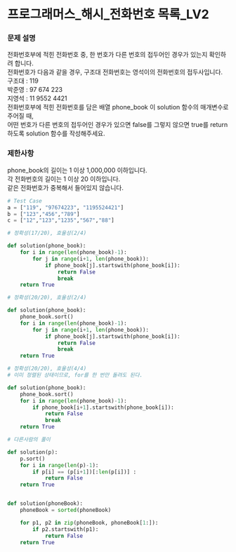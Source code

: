 # 프로그래머스_해시_전화번호 목록_LV2

### 문제 설명

전화번호부에 적힌 전화번호 중, 한 번호가 다른 번호의 접두어인 경우가 있는지 확인하려 합니다.\
전화번호가 다음과 같을 경우, 구조대 전화번호는 영석이의 전화번호의 접두사입니다.\
구조대 : 119\
박준영 : 97 674 223\
지영석 : 11 9552 4421\
전화번호부에 적힌 전화번호를 담은 배열 phone_book 이 solution 함수의 매개변수로 주어질 때,\
어떤 번호가 다른 번호의 접두어인 경우가 있으면 false를 그렇지 않으면 true를 return 하도록 solution 함수를 작성해주세요.

### 제한사항
phone_book의 길이는 1 이상 1,000,000 이하입니다.\
각 전화번호의 길이는 1 이상 20 이하입니다.\
같은 전화번호가 중복해서 들어있지 않습니다.


```python
# Test Case
a = ["119", "97674223", "1195524421"]
b = ["123","456","789"]
c = ["12","123","1235","567","88"]
```


```python
# 정확성(17/20), 효율성(2/4)

def solution(phone_book):
    for i in range(len(phone_book)-1):
        for j in range(i+1, len(phone_book)):
            if phone_book[j].startswith(phone_book[i]):
                return False
                break
    return True
```


```python
# 정확성(20/20), 효율성(2/4)

def solution(phone_book):
    phone_book.sort()
    for i in range(len(phone_book)-1):
        for j in range(i+1, len(phone_book)):
            if phone_book[j].startswith(phone_book[i]):
                return False
                break
    return True
```


```python
# 정확성(20/20), 효율성(4/4)
# 이미 정렬된 상태이므로, for를 한 번만 돌려도 된다.

def solution(phone_book):
    phone_book.sort()
    for i in range(len(phone_book)-1):
        if phone_book[i+1].startswith(phone_book[i]):
            return False
            break
    return True
```


```python
# 다른사람의 풀이

def solution(p):
    p.sort()
    for i in range(len(p)-1): 
        if p[i] == (p[i+1])[:len(p[i])] : 
            return False
    return True


def solution(phoneBook):
    phoneBook = sorted(phoneBook)

    for p1, p2 in zip(phoneBook, phoneBook[1:]):
        if p2.startswith(p1):
            return False
    return True

```
